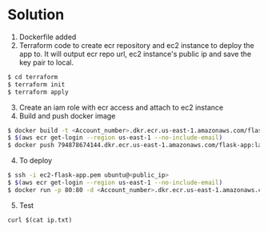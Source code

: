 # Solution

1. Dockerfile added
2. Terraform code to create ecr repository and ec2 instance to deploy the app to. It will output ecr repo url, ec2 instance's public ip and save the key pair to local.
  ```bash
  $ cd terraform
  $ terraform init
  $ terraform apply
  ```
3. Create an iam role with ecr access and attach to ec2 instance
3. Build and push docker image
  ```bash
  $ docker build -t <Account_number>.dkr.ecr.us-east-1.amazonaws.com/flask-app:latest .
  $ $(aws ecr get-login --region us-east-1 --no-include-email)
  $ docker push 794878674144.dkr.ecr.us-east-1.amazonaws.com/flask-app:latest
  ```
4. To deploy
  ```bash
  $ ssh -i ec2-flask-app.pem ubuntu@<public_ip>
  $ $(aws ecr get-login --region us-east-1 --no-include-email)
  $ docker run -p 80:80 -d <Account_number>.dkr.ecr.us-east-1.amazonaws.com/flask-app:latest
  ```
5. Test

  `curl $(cat ip.txt)`
